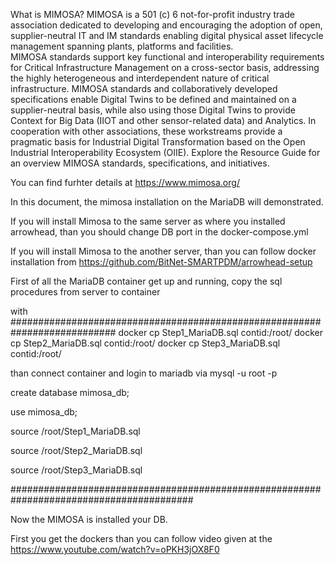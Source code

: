What is MIMOSA?
MIMOSA is a 501 (c) 6 not-for-profit industry trade association dedicated to developing and encouraging the adoption of open, 
supplier-neutral IT and IM standards enabling digital physical asset lifecycle management spanning plants, platforms and facilities.  
MIMOSA standards support key functional and interoperability requirements for Critical Infrastructure Management on a cross-sector basis, 
addressing the highly heterogeneous and interdependent nature of critical infrastructure.  MIMOSA standards and collaboratively developed specifications 
enable Digital Twins to be defined and maintained on a supplier-neutral basis, while also using those Digital Twins to provide Context for Big Data 
(IIOT and other sensor-related data) and Analytics.  In cooperation with other associations, these workstreams provide a pragmatic basis for 
Industrial Digital Transformation based on the Open Industrial Interoperability Ecosystem (OIIE). Explore the Resource Guide for an overview MIMOSA standards, 
specifications, and initiatives.

You can find furhter details at https://www.mimosa.org/

In this document, the mimosa installation on the MariaDB will demonstrated. 

If you will install Mimosa to the same server as where you installed arrowhead, than you should change DB port in the docker-compose.yml

If you will install Mimosa to the another server, than you can follow docker installation from https://github.com/BitNet-SMARTPDM/arrowhead-setup

First of all the MariaDB container get up and running, copy the sql procedures from server to container

with
###########################################################################
docker cp Step1_MariaDB.sql contid:/root/
docker cp Step2_MariaDB.sql contid:/root/
docker cp Step3_MariaDB.sql contid:/root/

than connect container and login to mariadb via mysql -u root -p 

create database mimosa_db;

use mimosa_db;

source /root/Step1_MariaDB.sql

source /root/Step2_MariaDB.sql

source /root/Step3_MariaDB.sql

#########################################################################################

Now the MIMOSA is installed your DB.


First you get the dockers than you can follow video given at the https://www.youtube.com/watch?v=oPKH3jOX8F0
